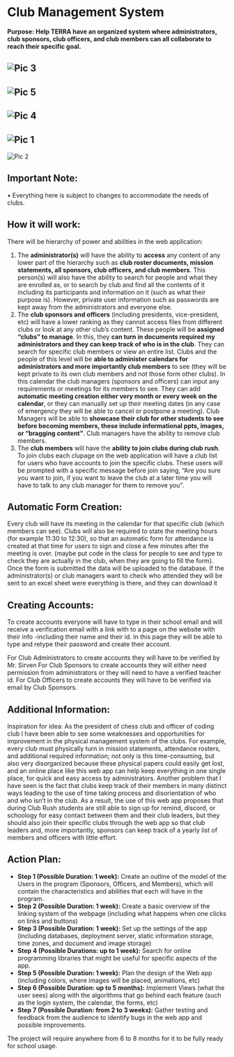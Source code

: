 # Club Management System
**Purpose: Help TERRA have an organized system where administrators, club sponsors, club officers, and club members can all collaborate to reach their specific goal.**

![Pic 3](https://user-images.githubusercontent.com/84081765/209986863-9d6b402c-6c90-489c-95f6-4698378bccd1.png)
----------------------------------------------------------------------------------------------------------------
![Pic 5](https://user-images.githubusercontent.com/84081765/209986875-f2005207-ed3d-4392-98fa-0f4fb31fd153.png)
----------------------------------------------------------------------------------------------------------------
![Pic 4](https://user-images.githubusercontent.com/84081765/209986870-77918a9b-5717-42fe-89cb-a1d9364c7521.png)
----------------------------------------------------------------------------------------------------------------
![Pic 1](https://user-images.githubusercontent.com/84081765/209986853-fabab0c1-c94b-4599-9607-5d2c492d0ae0.png)
----------------------------------------------------------------------------------------------------------------
![Pic 2](https://user-images.githubusercontent.com/84081765/209986861-62ba6a4b-aa09-417a-9632-e88c80a1a9ad.png)

## Important Note:
•	Everything here is subject to changes to accommodate the needs of clubs.
## How it will work:
There will be hierarchy of power and abilities in the web application:
1)	The **administrator(s)** will have the ability to **access** any content of any lower part of the hierarchy such as **club roster documents, mission statements, all sponsors, club officers, and club members**. This person(s) will also have the ability to search for people and what they are enrolled as, or to search by club and find all the contents of it including its participants and information on it (such as what their purpose is). However, private user information such as passwords are kept away from the administrators and everyone else.
2)	The **club sponsors and officers** (including presidents, vice-president, etc) will have a lower ranking as they cannot access files from different clubs or look at any other club’s content. These people will be **assigned “clubs” to manage**. In this, they **can turn in documents required my administrators and they can keep track of who is in the club**. They can search for specific club members or view an entire list. Clubs and the people of this level will be **able to administer calendars for administrators and more importantly club members** to see (they will be kept private to its own club members and not those form other clubs). In this calendar the club managers (sponsors and officers) can input any requirements or meetings for its members to see. They can add **automatic meeting creation either very month or every week on the calendar**, or they can manually set up their meeting dates (in any case of emergency they will be able to cancel or postpone a meeting). Club Managers will be able to **showcase their club for other students to see before becoming members, these include informational ppts, images, or “bragging content”**. Club managers have the ability to remove club members.
3)	The **club members** will have the **ability to join clubs during club rush**. To join clubs each clupage on the web application will have a club list for users who have accounts to join the specific clubs. These users will be prompted with a specific message before join saying, “Are you sure you want to join, if you want to leave the club at a later time you will have to talk to any club manager for them to remove you”. 
## Automatic Form Creation:
Every club will have its meeting in the calendar for that specific club (which members can see). Clubs will also be required to state the meeting hours (for example 11:30 to 12:30), so that an automatic form for attendance is created at that time for users to sign and close a few minutes after the meeting is over. (maybe put code in the class for people to see and type to check they are actually in the club, when they are going to fill the form). Once the form is submitted the data will be uploaded to the database.
If the administrator(s) or club managers want to check who attended they will be sent to an excel sheet were everything is there, and they can download it

## Creating Accounts:
To create accounts everyone will have to type in their school email and will receive a verification email with a link with to a page on the website with their info -including their name and their id. In this page they will be able to type and retype their password and create their account.

For Club Administrators to create accounts they will have to be verified by Mr. Sirven
For Club Sponsors to create accounts they will either need permission from administrators or they will need to have a verified teacher id.
For Club Officers to create accounts they will have to be verified via email by Club Sponsors.

## Additional Information:
Inspiration for idea:
As the president of chess club and officer of coding club I have been able to see some weaknesses and opportunities for improvement in the physical management system of the clubs. For example, every club must physically turn in mission statements, attendance rosters, and additional required information; not only is this time-consuming, but also very disorganized because these physical papers could easily get lost, and an online place like this web app can help keep everything in one single place, for quick and easy access by administrators. Another problem that I have seen is the fact that clubs keep track of their members in many distinct ways leading to the use of time taking process and disorientation of who and who isn’t in the club. As a result, the use of this web app proposes that during Club Rush students are still able to sign up for remind, discord, or schoology for easy contact between them and their club leaders, but they should also join their specific clubs through the web app so that club leaders and, more importantly, sponsors can keep track of a yearly list of members and officers with little effort.
## Action Plan:
- **Step 1 (Possible Duration: 1 week):** Create an outline of the model of the Users in the program (Sponsors, Officers, and Members), which will contain the characteristics and abilities that each will have in the program.
- **Step 2 (Possible Duration: 1 week):** Create a basic overview of the linking system of the webpage (including what happens when one clicks on links and buttons)
- **Step 3 (Possible Duration: 1 week):** Set up the settings of the app (including databases, deployment server, static information storage, time zones, and document and image storage)
- **Step 4 (Possible Durations: up to 1 week):** Search for online programming libraries that might be useful for specific aspects of the app.
- **Step 5 (Possible Duration: 1 week):** Plan the design of the Web app (including colors, where images will be placed, animations, etc)
- **Step 6 (Possible Duration: up to 5 months):** Implement Views (what the user sees) along with the algorithms that go behind each feature (such as the login system, the calendar, the forms, etc)
- **Step 7 (Possible Duration: from 2 to 3 weeks):** Gather testing and feedback from the audience to identify bugs in the web app and possible improvements.

The project will require anywhere from 6 to 8 months for it to be fully ready for school usage.
